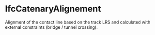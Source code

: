 IfcCatenaryAlignement
=====================
Alignment of the contact line based on the track LRS and calculated with
external constraints (bridge / tunnel crossing).


